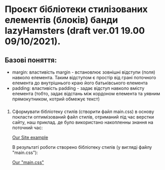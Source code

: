 # Проєкт бібліотеки стилізованих елементів (блоків) банди lazyHamsters (draft ver.01 19.00 09/10/2021).

## Базові поняття:
   - margin:
      властивість margin - встановлює зовнішні відступи (поля) навколо елемента. Таким відступом є простір від грані поточного елемента до внутрішнього краю його батьківського елемента
   - padding:
      властивість padding - задає відступ навколо вмісту елемента (тобто, задає відстань між кордоном елемента та уявним прямокутником, котрий обмежує текст)
### 
 
 
1. Сформувати бібліотеку стилів (створити файл main.css) в основу покласти оптимізований файл стилів, отриманий під час верстки сайту, 
   наш приклад. де було використано накопленны знання на поточний час:
   
      [Our Site example](https://lazyhamsters.github.io/lazyHamsters/)
      
      В результаті роботи створено бібліотеку стилів (у вигляді файлу "main.css"): 
      
      [Our "main.css"](https://github.com/lazyHamsters/lazyHamsters/blob/main/css/main.css)

